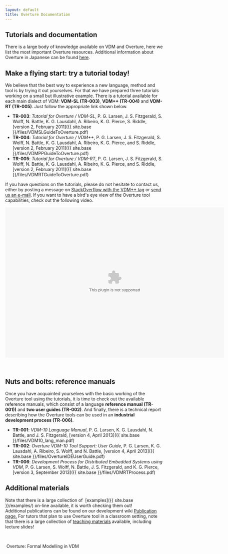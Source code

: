 ```yaml
--- 
layout: default 
title: Overture Documentation 
---
```


## Tutorials and documentation

There is a large body of knowledge available on VDM and Overture, here we list the most important Overture resources. 
Additional information about Overture in Japanese can be found [here](http://research.nii.ac.jp/~f-ishikawa/vdm/overture.html).

## Make a flying start: try a tutorial today!

We believe that the best way to experience a new language, method and tool is by trying it out yourselves. 
For that we have prepared three tutorials working on a small but illustrative example. 
There is a tutorial available for each main dialect of VDM: **VDM-SL (TR-003)**, **VDM++ (TR-004)** and **VDM-RT (TR-005)**. Just follow the appropriate link shown below.

- **TR-003**: _Tutorial for Overture / VDM-SL_, P. G. Larsen, J. S. Fitzgerald, S. Wolff, N. Battle, K. G. Lausdahl, A. Ribeiro, K. G. Pierce, S. Riddle, [version 2, February 2011]({{ site.base }}/files/VDMSLGuideToOverture.pdf)
- **TR-004**: _Tutorial for Overture / VDM++_, P. G. Larsen, J. S. Fitzgerald, S. Wolff, N. Battle, K. G. Lausdahl, A. Ribeiro, K. G. Pierce, and S. Riddle, [version 2, February 2011]({{ site.base }}/files/VDMPPGuideToOverture.pdf)
- **TR-005**: _Tutorial for Overture / VDM-RT_, P. G. Larsen, J. S. Fitzgerald, S. Wolff, N. Battle, K. G. Lausdahl, A. Ribeiro, K. G. Pierce, and S. Riddle, [version 2, February 2011]({{ site.base }}/files/VDMRTGuideToOverture.pdf)

If you have questions on the tutorials, please do not hesitate to contact us, either by posting a message on [StackOverflow with the VDM++ tag](http://stackoverflow.com/questions/tagged/vdm%2b%2b) or [send us an e-mail](http://www.google.com/recaptcha/mailhide/d?k=01mU5bAq4Rogp5FVouKumLoQ==&c=pHoefT8t8vvgTnqYB_4422-4CEytwUaijr_er5aSbIw=). 
If you want to have a bird's eye view of the Overture tool capabilities, check out the following video.

<div id="media"><object id="csSWF" width="700" height="481" classid="clsid:d27cdb6e-ae6d-11cf-96b8-444553540000" codebase="http://download.macromedia.com/pub/shockwave/cabs/flash/swflash.cab#version=9,0,115,0"></p>
<param name="src" value="http://staff.iha.dk/pgl/OvertureRelease1.0.0/OvertureRelease1.0.0_controller.swf" />
<param name="bgcolor" value="#1a1a1a" />
<param name="quality" value="best" />
<param name="allowScriptAccess" value="always" />
<param name="allowFullScreen" value="true" />
<param name="scale" value="showall" />
<param name="flashVars" value="autostart=false#&amp;thumb=http://staff.iha.dk/pgl/OvertureRelease1.0.0/FirstFrame.png&amp;thumbscale=45&amp;color=0x1A1A1A,0x1A1A1A" /><embed name="csSWF" width="700" height="481" src="http://staff.iha.dk/pgl/OvertureRelease1.0.0/OvertureRelease1.0.0_controller.swf" allowscriptaccess="always" allowfullscreen="true" pluginspage="http://www.macromedia.com/shockwave/download/index.cgi?P1_Prod_Version=ShockwaveFlash" scale="showall" quality="best" bgcolor="#1a1a1a" flashvars="autostart=false&amp;thumb=http://staff.iha.dk/pgl/OvertureRelease1.0.0/FirstFrame.png&amp;thumbscale=45&amp;color=0x1A1A1A,0x1A1A1A"></embed></object><br />
&nbsp;</div>
 

## Nuts and bolts: reference manuals

Once you have acquainted yourselves with the basic working of the Overture tool using the tutorials, it is time to check out the available reference manuals, which consist of a language **reference manual (TR-001))** and **two user guides (TR-002)**. 
And finally, there is a technical report describing how the Overture tools can be used in an **industrial development process (TR-006)**.

- **TR-001**: _VDM-10 Language Manual_, P. G. Larsen, K. G. Lausdahl, N. Battle, and J. S. Fitzgerald, [version 4, April 2013]({{ site.base }}/files/VDM10_lang_man.pdf)
- **TR-002**: _Overture VDM-10 Tool Support: User Guide_, P. G. Larsen, K. G. Lausdahl, A. Ribeiro, S. Wolff, and N. Battle, [version 4, April 2013]({{ site.base }}/files/OvertureIDEUserGuide.pdf)
- **TR-006**: _Development Process for Distributed Embedded Systems using VDM_, P. G. Larsen, S. Wolff, N. Battle, J. S. Fitzgerald, and K. G. Pierce, [version 3, September 2013]({{ site.base }}/files/VDMRTProcess.pdf)

    

## Additional materials

Note that there is a large collection of  [examples]({{ site.base }}/examples/) on-line available, it is worth checking them out! 
Additional publications can be found on our development wiki [Publication page.](http://wiki.overturetool.org/index.php/Overture_Publications) For tutors that plan to use Overture tool in a classroom setting, note that there is a large collection of [teaching materials](http://www.vdmportal.org/twiki/bin/view/Main/WebHome#VDM_teaching_material) available, including lecture slides!

 

 Overture: Formal Modelling in VDM

